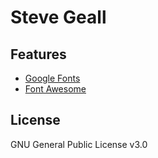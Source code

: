 # Steve Geall


## Features

- [Google Fonts](https://fonts.google.com/)
- [Font Awesome](http://fontawesome.io/)


## License

GNU General Public License v3.0
